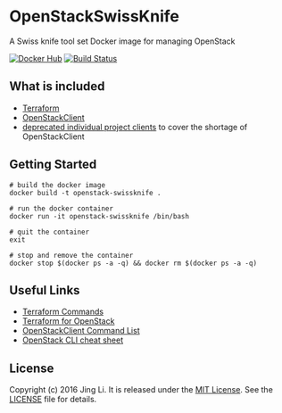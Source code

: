 # OpenStackSwissKnife
A Swiss knife tool set Docker image for managing OpenStack

[![Docker Hub](https://img.shields.io/badge/Docker%20Hub-info-blue.svg)](https://hub.docker.com/r/thyrlian/openstack-swissknife/)
[![Build Status](https://travis-ci.org/thyrlian/OpenStackSwissKnife.svg?branch=master)](https://travis-ci.org/thyrlian/OpenStackSwissKnife)

## What is included
* [Terraform](https://github.com/hashicorp/terraform)
* [OpenStackClient](https://github.com/openstack/python-openstackclient)
* [deprecated individual project clients](https://wiki.openstack.org/wiki/OpenStackClients) to cover the shortage of OpenStackClient

## Getting Started
```console
# build the docker image
docker build -t openstack-swissknife .

# run the docker container
docker run -it openstack-swissknife /bin/bash

# quit the container
exit

# stop and remove the container
docker stop $(docker ps -a -q) && docker rm $(docker ps -a -q)
```

## Useful Links
* [Terraform Commands](https://www.terraform.io/docs/commands/)
* [Terraform for OpenStack](https://www.terraform.io/docs/providers/openstack/)
* [OpenStackClient Command List](http://docs.openstack.org/developer/python-openstackclient/command-list.html)
* [OpenStack CLI cheat sheet](http://docs.openstack.org/user-guide/cli-cheat-sheet.html)

## License

Copyright (c) 2016 Jing Li. It is released under the [MIT License](http://opensource.org/licenses/MIT). See the [LICENSE](https://github.com/thyrlian/OpenStackSwissKnife/blob/master/LICENSE) file for details.
